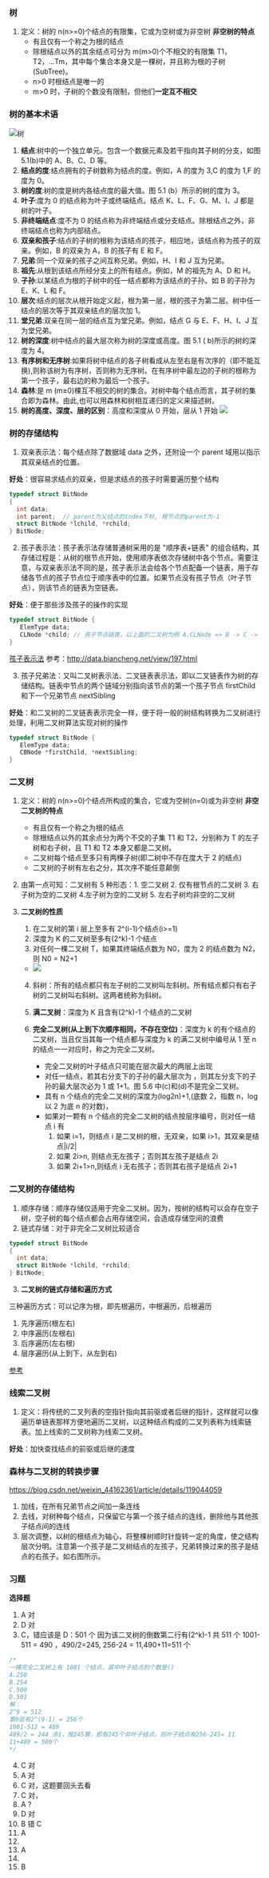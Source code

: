 ### 树

1. 定义：树的 n(n>=0)个结点的有限集，它或为空树或为非空树
   **非空树的特点**
   - 有且仅有一个称之为根的结点
   - 除根结点以外的其余结点可分为 m(m>0)个不相交的有限集 T1，T2，...Tm，其中每个集合本身又是一棵树，并且称为根的子树(SubTree)。
   - n>0 时根结点是唯一的
   - m>0 时，子树的个数没有限制，但他们**一定互不相交**

### **树的基本术语**

![树](https://blog-1300014307.cos.ap-guangzhou.myqcloud.com/tree.png#pic_center)

1. **结点**:树中的一个独立单元。包含一个数据元素及若干指向其子树的分支，如图 5.1(b)中的 A、B、C、D 等。
2. **结点的度**:结点拥有的子树数称为结点的度。例如，A 的度为 3,C 的度为 1,F 的度为 0。
3. **树的度**:树的度是树内各结点度的最大值。图 5.1 (b）所示的树的度为 3。
4. **叶子**:度为 0 的结点称为叶子或终端结点。结点 K、L、F、G、M、I、J 都是树的叶子。
5. **非终端结点**:度不为 0 的结点称为非终端结点或分支结点。除根结点之外，非终端结点也称为内部结点。
6. **双亲和孩子**:结点的子树的根称为该结点的孩子，相应地，该结点称为孩子的双亲。例如，B 的双亲为 A，B 的孩子有 E 和 F。
7. **兄弟**:同一个双亲的孩子之间互称兄弟。例如，H、I 和 J 互为兄弟。
8. **祖先**:从根到该结点所经分支上的所有结点。例如，M 的祖先为 A、D 和 H。
9. **子孙**:以某结点为根的子树中的任一结点都称为该结点的子孙。如 B 的子孙为 E、K、L 和 F。
10. **层次**:结点的层次从根开始定义起，根为第一层，根的孩子为第二层。树中任一结点的层次等于其双亲结点的层次加 1。
11. **堂兄弟**:双亲在同一层的结点互为堂兄弟。例如，结点 G 与 E、F、H、I、J 互为堂兄弟。
12. **树的深度**:树中结点的最大层次称为树的深度或高度。图 5.1 ( b)所示的树的深度为 4。
13. **有序树和无序树**:如果将树中结点的各子树看成从左至右是有次序的（即不能互换),则称该树为有序树，否则称为无序树。在有序树中最左边的子树的根称为第一个孩子，最右边的称为最后一个孩子。
14. **森林**:是 m (m≥0)棵互不相交的树的集合。对树中每个结点而言，其子树的集合即为森林。由此,也可以用森林和树相互递归的定义来描述树。
15. **树的高度、深度、层的区别**：高度和深度从 0 开始，层从 1 开始
    ![](https://blog-1300014307.cos.ap-guangzhou.myqcloud.com/ceng.png)

### 树的存储结构

1. 双亲表示法：每个结点除了数据域 data 之外，还附设一个 parent 域用以指示其双亲结点的位置。

**好处**：很容易求结点的双亲，但是求结点的孩子时需要遍历整个结构

```c
typedef struct BitNode
{
  int data;
  int parent;  // parent为父结点的index下标, 根节点的parent为-1
  struct BitNode *lchild, *rchild;
} BitNode;
```

2. 孩子表示法：孩子表示法存储普通树采用的是 "顺序表+链表" 的组合结构，其存储过程是：从树的根节点开始，使用顺序表依次存储树中各个节点。需要注意，与双亲表示法不同的是，孩子表示法会给各个节点配备一个链表，用于存储各节点的孩子节点位于顺序表中的位置。如果节点没有孩子节点（叶子节点），则该节点的链表为空链表。

**好处**：便于那些涉及孩子的操作的实现

```c
typedef struct BitNode {
   ElemType data;
   CLNode *child; // 孩子节点链表，以上面的二叉树为例 A.CLNode => B -> C -> D，B.CLNode => E -> F， F.CLNode -> null
}
```

[孩子表示法](https://www.bilibili.com/video/BV1x24y1i7gY/?spm_id_from=333.337.search-card.all.click&vd_source=43e2e4000f452d9f3fbf8591d4a6a948)
参考：http://data.biancheng.net/view/197.html

3. 孩子兄弟法：又叫二叉树表示法、二叉链表表示法，即以二叉链表作为树的存储结构。链表中节点的两个链域分别指向该节点的第一个孩子节点 firstChild 和下一个兄弟节点 nextSibling

**好处**：和二叉树的二叉链表表示完全一样，便于将一般的树结构转换为二叉树进行处理，利用二叉树算法实现对树的操作

```c
typedef struct BitNode {
   ElemType data;
   CBNode *firstChild, *nextSibling;
}
```

### 二叉树

1. 定义：树的 n(n>=0)个结点所构成的集合，它或为空树(n=0)或为非空树
   **非空二叉树的特点**
   - 有且仅有一个称之为根的结点
   - 除根结点以外的其余点分为两个不交的子集 T1 和 T2，分别称为 T 的左子树和右子树，且 T1 和 T2 本身又都是二叉树。
   - 二叉树每个结点至多只有两棵子树(即二树中不存在度大于 2 的结点)
   - 二叉树的子树有左右之分，其次序不能任意颠倒
2. 由第一点可知：二叉树有 5 种形态：1. 空二叉树 2. 仅有根节点的二叉树 3. 右子树为空的二叉树 4.左子树为空的二叉树 5. 左右子树均非空的二叉树
3. **二叉树的性质**

   1. 在二叉树的第 i 层上至多有 2^(i-1)个结点(i>=1)
   2. 深度为 K 的二叉树至多有(2^k)-1 个结点
   3. 对任何一棵二叉树 T，如果其终端结点数为 N0，度为 2 的结点数为 N2，则 N0 = N2+1

   - ![](https://blog-1300014307.cos.ap-guangzhou.myqcloud.com/tree_type.png)

   4. 斜树：所有的结点都只有左子树的二叉树叫左斜树。所有结点都只有右子树的二叉树叫右斜树。这两者统称为斜树。
   5. **满二叉树**：深度为 K 且含有(2^k)-1 个结点的二叉树
   6. **完全二叉树(从上到下次顺序相同，不存在空位)**：深度为 k 的有个结点的二叉树，当且仅当其每一个结点都与深度为 k 的满二叉树中编号从 1 至 n 的结点一一对应时，称之为完全二叉树。

      - 完全二叉树的叶子结点只可能在层次最大的两层上出现
      - 对任一结点，若其右分支下的子孙的最大层次为 ，则其左分支下的子孙的最大层次必为 1 或 1+1。图 5.6 中(c)和(d)不是完全二叉树。
      - 具有 n 个结点的完全二叉树的深度为(log2n)+1,(底数 2，指数 n，log 以 2 为底 n 的对数)，
      - 如果对一颗有 n 个结点的完全二叉树的结点按层序编号，则对任一结点 i 有
        1. 如果 i=1，则结点 i 是二叉树的根，无双亲，如果 i>1，其双亲是结点|i/2|
        2. 如果 2i>n, 则结点无左孩子；否则其左孩子是结点 2i
        3. 如果 2i+1>n,则结点 i 无右孩子；否则其右孩子是结点 2i+1

### 二叉树的存储结构

1. 顺序存储：顺序存储仅适用于完全二叉树。因为，按树的结构可以会存在空子树，空子树的每个结点都会占用存储空间，会造成存储空间的浪费
2. 链式存储：对于非完全二叉树比较适合

```c
typedef struct BitNode
{
  int data;
  struct BitNode *lchild, *rchild;
} BitNode;
```

3. **二叉树的链式存储和遍历方式**

三种遍历方式：可以记序为根，即先根遍历，中根遍历，后根遍历

1. 先序遍历(根左右)
2. 中序遍历(左根右)
3. 后序遍历(左右根)
4. 层序遍历(从上到下，从左到右)

[参考](https://www.mycode.net.cn/datastruct/420.html)

### 线索二叉树

1. 定义：将传统的二叉列表的空指针指向其前驱或者后继的指针，这样就可以像遍历单链表那样方便地遍历二叉树，以这种结点构成的二叉列表称为线索链表。加上线索的二叉树称为线索二叉树。

**好处**：加快查找结点的前驱或后继的速度

### 森林与二叉树的转换步骤

https://blog.csdn.net/weixin_44162361/article/details/119044059

1. 加线，在所有兄弟节点之间加一条连线
2. 去线，对树种每个结点，只保留它与第一个孩子结点的连线，删除他与其他孩子结点间的连线
3. 层次调整，以树的根结点为轴心，将整棵树顺时针旋转一定的角度，使之结构层次分明。注意第一个孩子是二叉树结点的左孩子，兄弟转换过来的孩子是结点的右孩子。如右图所示。

### 习题

**选择题**

1. A 对
2. D 对
3. C，错应该是 D：501 个 因为该二叉树的倒数第二行有(2^k)-1 共 511 个 1001-511 = 490 ，490/2=245, 256-24 = 11,490+11=511 个

```c
/*
一棵完全二叉树上有 1001 个结点，其中叶子结点的个数是()
A.250
B.254
C.500
D.501
解：
2^9 = 512
第9层有2^(9-1) = 256个
1001-512 = 489
489/2 = 244 余1，按245算，即有245个非叶子结点，则叶子结点有256-245= 11
11+489 = 500个
*/
```

4. C 对
5. A 对
6. C 对，这题要回头去看
7. C 对，
8. A ?
9. D 对
10. B 错 C
11. A
12.
13. A
14.
15. B

